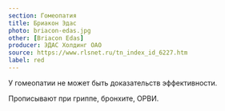 ```yaml
---
section: Гомеопатия
title: Бриакон Эдас
photo: briacon-edas.jpg
other: [Briacon Edas]
producer: ЭДАС Холдинг ОАО
source: https://www.rlsnet.ru/tn_index_id_6227.htm
label: red
---
```


У гомеопатии не может быть доказательств эффективности.

Прописывают при гриппе, бронхите, ОРВИ.

